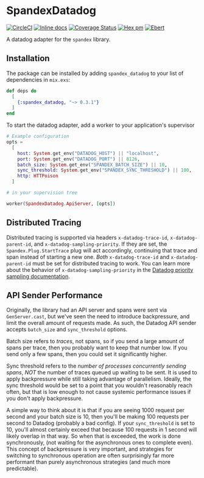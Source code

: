 # SpandexDatadog

[![CircleCI](https://circleci.com/gh/spandex-project/spandex_datadog.svg?style=svg)](https://circleci.com/gh/spandex-project/spandex_datadog)
[![Inline docs](http://inch-ci.org/github/spandex-project/spandex_datadog.svg)](http://inch-ci.org/github/spandex-project/spandex_datadog)
[![Coverage Status](https://coveralls.io/repos/github/spandex-project/spandex_datadog/badge.svg)](https://coveralls.io/github/spandex-project/spandex_datadog)
[![Hex pm](http://img.shields.io/hexpm/v/spandex_datadog.svg?style=flat)](https://hex.pm/packages/spandex_datadog)
[![Ebert](https://ebertapp.io/github/spandex-project/spandex_datadog.svg)](https://ebertapp.io/github/spandex-project/spandex_datadog)

A datadog adapter for the `spandex` library.

## Installation

The package can be installed by adding `spandex_datadog` to your list of
dependencies in `mix.exs`:

```elixir
def deps do
  [
    {:spandex_datadog, "~> 0.3.1"}
  ]
end
```

To start the datadog adapter, add a worker to your application's supervisor

```elixir
# Example configuration
opts =
  [
    host: System.get_env("DATADOG_HOST") || "localhost",
    port: System.get_env("DATADOG_PORT") || 8126,
    batch_size: System.get_env("SPANDEX_BATCH_SIZE") || 10,
    sync_threshold: System.get_env("SPANDEX_SYNC_THRESHOLD") || 100,
    http: HTTPoison
  ]

# in your supervision tree

worker(SpandexDatadog.ApiServer, [opts])
```

## Distributed Tracing

Distributed tracing is supported via headers `x-datadog-trace-id`,
`x-datadog-parent-id`, and `x-datadog-sampling-priority`. If they are set, the
`Spandex.Plug.StartTrace` plug will act accordingly, continuing that trace and
span instead of starting a new one.  *Both* `x-datadog-trace-id` and
`x-datadog-parent-id` must be set for distributed tracing to work. You can
learn more about the behavior of `x-datadog-sampling-priority` in the [Datadog
priority sampling documentation].

[Datadog priority sampling documentation]: https://docs.datadoghq.com/tracing/getting_further/trace_sampling_and_storage/#priority-sampling-for-distributed-tracing

## API Sender Performance

Originally, the library had an API server and spans were sent via
`GenServer.cast`, but we've seen the need to introduce backpressure, and limit
the overall amount of requests made. As such, the Datadog API sender accepts
`batch_size` and `sync_threshold` options.

Batch size refers to *traces*, not spans, so if you send a large amount of spans
per trace, then you probably want to keep that number low. If you send only a
few spans, then you could set it significantly higher.

Sync threshold refers to the *number of processes concurrently sending spans*,
*NOT* the number of traces queued up waiting to be sent. It is used to apply
backpressure while still taking advantage of parallelism. Ideally, the sync
threshold would be set to a point that you wouldn't reasonably reach often, but
that is low enough to not cause systemic performance issues if you don't apply
backpressure.

A simple way to think about it is that if you are seeing 1000
request per second and your batch size is 10, then you'll be making 100
requests per second to Datadog (probably a bad config). If your
`sync_threshold` is set to 10, you'll almost certainly exceed that because 100
requests in 1 second will likely overlap in that way. So when that is exceeded,
the work is done synchronously, (not waiting for the asynchronous ones to
complete even). This concept of backpressure is very important, and strategies
for switching to synchronous operation are often surprisingly far more
performant than purely asynchronous strategies (and much more predictable).
